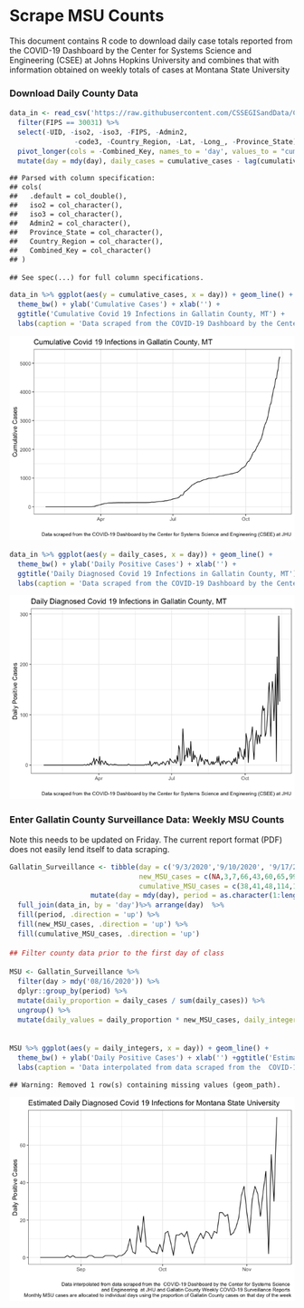 Scrape MSU Counts
================

This document contains R code to download daily case totals reported
from the COVID-19 Dashboard by the Center for Systems Science and
Engineering (CSEE) at Johns Hopkins University and combines that with
information obtained on weekly totals of cases at Montana State
University

### Download Daily County Data

``` r
data_in <- read_csv('https://raw.githubusercontent.com/CSSEGISandData/COVID-19/master/csse_covid_19_data/csse_covid_19_time_series/time_series_covid19_confirmed_US.csv') %>% 
  filter(FIPS == 30031) %>% 
  select(-UID, -iso2, -iso3, -FIPS, -Admin2, 
                -code3, -Country_Region, -Lat, -Long_, -Province_State) %>% 
  pivot_longer(cols = -Combined_Key, names_to = 'day', values_to = "cumulative_cases") %>%
  mutate(day = mdy(day), daily_cases = cumulative_cases - lag(cumulative_cases))
```

    ## Parsed with column specification:
    ## cols(
    ##   .default = col_double(),
    ##   iso2 = col_character(),
    ##   iso3 = col_character(),
    ##   Admin2 = col_character(),
    ##   Province_State = col_character(),
    ##   Country_Region = col_character(),
    ##   Combined_Key = col_character()
    ## )

    ## See spec(...) for full column specifications.

``` r
data_in %>% ggplot(aes(y = cumulative_cases, x = day)) + geom_line() + 
  theme_bw() + ylab('Cumulative Cases') + xlab('') + 
  ggtitle('Cumulative Covid 19 Infections in Gallatin County, MT') + 
  labs(caption = 'Data scraped from the COVID-19 Dashboard by the Center for Systems Science and Engineering (CSEE) at JHU')
```

![](Scrape_MSU_files/figure-gfm/unnamed-chunk-1-1.png)<!-- -->

``` r
data_in %>% ggplot(aes(y = daily_cases, x = day)) + geom_line() + 
  theme_bw() + ylab('Daily Positive Cases') + xlab('') + 
  ggtitle('Daily Diagnosed Covid 19 Infections in Gallatin County, MT') + 
  labs(caption = 'Data scraped from the COVID-19 Dashboard by the Center for Systems Science and Engineering (CSEE) at JHU')
```

![](Scrape_MSU_files/figure-gfm/unnamed-chunk-1-2.png)<!-- -->

### Enter Gallatin County Surveillance Data: Weekly MSU Counts

Note this needs to be updated on Friday. The current report format (PDF)
does not easily lend itself to data scraping.

``` r
Gallatin_Surveillance <- tibble(day = c('9/3/2020','9/10/2020', '9/17/2020', '9/24/2020', '10/2/2020', '10/8/2020', '10/15/2020',"10/22/2020", '10/29/2020','11/05/2020','11/12/2020'), 
                                new_MSU_cases = c(NA,3,7,66,43,60,65,99,132,212,265), 
                                cumulative_MSU_cases = c(38,41,48,114,157,217,282,381,513,725,990) ) %>%
                    mutate(day = mdy(day), period = as.character(1:length(new_MSU_cases))) %>% 
  full_join(data_in, by = 'day')%>% arrange(day)  %>%
  fill(period, .direction = 'up') %>%
  fill(new_MSU_cases, .direction = 'up') %>%
  fill(cumulative_MSU_cases, .direction = 'up')

## Filter county data prior to the first day of class

MSU <- Gallatin_Surveillance %>% 
  filter(day > mdy('08/16/2020')) %>% 
  dplyr::group_by(period) %>% 
  mutate(daily_proportion = daily_cases / sum(daily_cases)) %>% 
  ungroup() %>%
  mutate(daily_values = daily_proportion * new_MSU_cases, daily_integers = round(daily_values))


MSU %>% ggplot(aes(y = daily_integers, x = day)) + geom_line() + 
  theme_bw() + ylab('Daily Positive Cases') + xlab('') +ggtitle('Estimated Daily Diagnosed Covid 19 Infections for Montana State University') + 
  labs(caption = 'Data interpolated from data scraped from the  COVID-19 Dashboard by the Center for Systems Science \n and Engineering  at JHU and Gallatin County Weekly COVID-19 Surveillance Reports \n Monthly MSU cases are allocated to individual days using the proportion of Gallatin County cases on that day of the week')
```

    ## Warning: Removed 1 row(s) containing missing values (geom_path).

![](Scrape_MSU_files/figure-gfm/unnamed-chunk-2-1.png)<!-- -->
